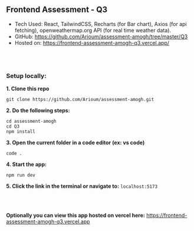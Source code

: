 ## Frontend Assessment - Q3

* Tech Used: React, TailwindCSS, Recharts (for Bar chart), Axios (for api fetching), openweathermap.org API (for real time weather data).
* GitHub: https://github.com/Arioum/assessment-amogh/tree/master/Q3 
* Hosted on: https://frontend-assessment-amogh-q3.vercel.app/ 


<br>
<br>

### Setup locally:

**1. Clone this repo**

```
git clone https://github.com/Arioum/assessment-amogh.git
```

**2. Do the following steps:**

```
cd assessment-amogh
cd Q3
npm install
```

**3. Open the current folder in a code editor (ex: vs code)**

```
code .
```

**4. Start the app:**

```
npm run dev
```

**5. Click the link in the terminal or navigate to:**
`localhost:5173`

<br>
<br>

**Optionally you can view this app hosted on vercel here:**
https://frontend-assessment-amogh-q3.vercel.app
